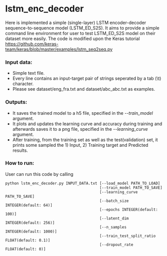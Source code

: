 # lstm_enc_decoder
Here is implemented a simple (single-layer) LSTM encoder-decoder sequence-to-sequence model (LSTM_ED_S2S).
It aims to provide a simple command line environment for user to test LSTM_ED_S2S model on their dataset more easily.
The code is modified upon the Keras tutorial https://github.com/keras-team/keras/blob/master/examples/lstm_seq2seq.py

### Input data:
- Simple text file.
- Every line contains an input-target pair of strings seperated by a tab (\t) character.
- Please see dataset/eng_fra.txt and dataset/abc_abc.txt as examples.

### Outputs:
- It saves the trained model to a h5 file, specified in the *--train_model* argument.
- It plots and updates the learning curve and accuracy during training and afterwards saves it to a png file, specified in the *--learning_curve* argument.
- After training, from the training set as well as the test(validation) set, it prints some sampled the 1) Input, 2) Training target and Predicted results.

### How to run:
User can run this code by calling
```
python lstm_enc_decoder.py INPUT_DATA.txt [--load_model PATH_TO_LOAD]
                                          [--train_model PATH_TO_SAVE]
                                          [--learning_curve PATH_TO_SAVE]
                                          [--batch_size INTEGER(default: 64)]
                                          [--epochs INTEGER(default: 100)]
                                          [--latent_dim INTEGER(default: 256)]
                                          [--n_samples INTEGER(default: 1000)]
                                          [--train_test_split_ratio FLOAT(default: 0.1)]
                                          [--dropout_rate FLOAT(default: 0)]
```
